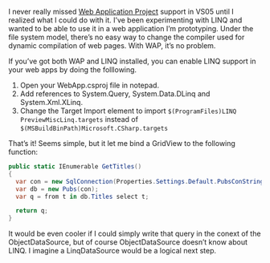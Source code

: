 I never really missed [Web Application
Project](http://msdn.microsoft.com/asp.net/reference/infrastructure/wap/default.aspx)
support in VS05 until I realized what I could do with it. I’ve been
experimenting with LINQ and wanted to be able to use it in a web
application I’m prototyping. Under the file system model, there’s no
easy way to change the compiler used for dynamic compilation of web
pages. With WAP, it’s no problem.

If you’ve got both WAP and LINQ installed, you can enable LINQ support
in your web apps by doing the folllowing.

1.  Open your WebApp.csproj file in notepad.
2.  Add references to System.Query, System.Data.DLinq and
    System.Xml.XLinq.
3.  Change the Target Import element to import ``$(ProgramFiles)LINQ
    PreviewMiscLinq.targets`` instead of
    ``$(MSBuildBinPath)Microsoft.CSharp.targets``

That’s it! Seems simple, but it let me bind a GridView to the following
function:

``` csharp
public static IEnumerable GetTitles()
{
  var con = new SqlConnection(Properties.Settings.Default.PubsConString);
  var db = new Pubs(con);
  var q = from t in db.Titles select t;

  return q;
}
```

It would be even cooler if I could simply write that query in the conext
of the ObjectDataSource, but of course ObjectDataSource doesn’t know
about LINQ. I imagine a LinqDataSource would be a logical next step.
